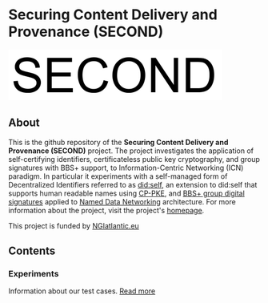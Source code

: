 # Securing Content Delivery and Provenance (SECOND)
![Logo](doc/second.png)

## About
This is the github repository of the **Securing Content Delivery and Provenance
(SECOND)** project. The project investigates the application of self-certifying identifiers, certificateless public key cryptography,
and group signatures with BBS+ support, to
Information-Centric Networking (ICN) paradigm. In particular it experiments with a self-managed
form of Decentralized Identifiers referred to as [did:self](https://github.com/mmlab-aueb/did-self),
an extension to did:self that supports human readable names using [CP-PKE](https://github.com/mmlab-aueb/charm),
and [BBS+ group digital signatures](https://github.com/mmlab-aueb/zkp-toolkit)
applied to [Named Data Networking](https://named-data.net) architecture. For more information about
the project, visit the project's [homepage](https://mm.aueb.gr/projects/second). 

This project is funded by [NGIatlantic.eu](https://ngiatlantic.eu/about-ngiatlanticeu-initiative)
## Contents

### Experiments
Information about our test cases. [Read more](experiments/) 